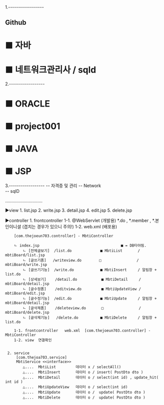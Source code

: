 1.------------------
## Github
# ■ 자바
# ■ 네트워크관리사 / sqld



2.------------------
# ■ ORACLE
# ■ project001




# ■ JAVA



# ■ JSP



3.------------------
-- 자격증 및 관리
-- Network  
-- sqlD

..............................

▶view
    1. list.jsp
    2. write.jsp
    3. detail.jsp
    4. edit.jsp
    5. delete.jsp

▶controller
    1. frontcontroller
        1-1. @WebServlet (개발용) *.do  , *.member , *.본인이니셜 (겹치는 경우가 있으니 주의!)
        1-2. web.xml     (배포용)
        
        [com.thejoeun703.controller] - MbtiController

        ㄴ index.jsp                                     ■ = DB타야됨. 
            ㄴ [전체글보기]  /list.do             ■ MbtiList       /          mbtiBoard/list.jsp 
            ㄴ [글쓰기폼]   /writeview.do        □                /          mbtiBoard/write.jsp
            ㄴ [글쓰기기능]  /write.do            ■ MbtiInsert     / 알림창 +  list.do
            ㄴ [상세보기]    /detail.do           ■ MbtiDetail     /          mbtiBoard/detail.jsp   
            ㄴ [글수정폼]    /editview.do         ■ MbtiUpdateView /          mbtiBoard/edit.jsp    
            ㄴ [글수정기능]  /edit.do             ■ MbtiUpdate     / 알림창 +  mbtiBoard/detail.jsp     
            ㄴ [글삭제폼]    /deleteview.do       □                /          mbtiBoard/delete.jsp 
            ㄴ [글삭제기능]   /delete.do          ■ MbtiDelete     / 알림창 +  list.do     

        1-1. frontcontroller   web.xml  [com.thejoeun703.controller] - MbtiController
        1-2. view  연결확인


     2. service 
         [com.thejoa703.service] 
         MbtiService <<interface>>
            △....  MbtiList         데이터 x / selectAll()
            △....  MbtiInsert       데이터 o / insert( PostDto dto )
            △....  MbtiDetail       데이터 o / select(int id) , update_hit( int id )
            △....  MbtiUpdateView   데이터 o / select(int id)
            △....  MbtiUpdate       데이터 o /  update( PostDto dto )
            △....  MbtiDelete       데이터 o /  update( PostDto dto )

